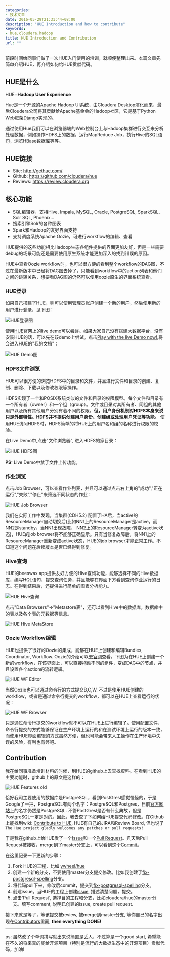 ```yaml
---
categories:
- 技术文章
date: 2016-05-29T21:31:44+08:00
description: "HUE Introduction and how to contribute"
keywords:
- hue,cloudera,hadoop
title: HUE Introduction and Contribution
url: ""
---
```


前段时间给同事们做了一次HUE入门使用的培训，就顺便整理出来。本篇文章先简单介绍HUE，再介绍如何给HUE贡献代码。

## HUE是什么
HUE=**Hadoop User Experience**

Hue是一个开源的Apache Hadoop UI系统，由Cloudera Desktop演化而来，最后Cloudera公司将其贡献给Apache基金会的Hadoop社区，它是基于Python Web框架Django实现的。

通过使用Hue我们可以在浏览器端的Web控制台上与Hadoop集群进行交互来分析处理数据，例如操作HDFS上的数据，运行MapReduce Job，执行Hive的SQL语句，浏览HBase数据库等等。

## HUE链接
- Site: http://gethue.com/
- Github: https://github.com/cloudera/hue
- Reviews: https://review.cloudera.org

## 核心功能
- SQL编辑器，支持Hive, Impala, MySQL, Oracle, PostgreSQL, SparkSQL, Solr SQL, Phoenix...
- 搜索引擎Solr的各种图表
- Spark和Hadoop的友好界面支持
- 支持调度系统Apache Oozie，可进行workflow的编辑、查看

HUE提供的这些功能相比Hadoop生态各组件提供的界面更加友好，但是一些需要debug的场景可能还是需要使用原生系统才能更加深入的找到错误的原因。

HUE中查看Oozie workflow时，也可以很方便的看到整个workflow的DAG图，不过在最新版本中已经将DAG图去掉了，只能看到workflow中的action列表和他们之间的跳转关系，想要看DAG图的仍然可以使用oozie原生的界面系统查看。

### HUE登录
如果自己搭建了HUE，则可以使用管理员账户创建一个新的用户，然后使用新的用户进行登录，见下图：

![HUE登录图](http://o75oehjrs.bkt.clouddn.com/image/blog/HUE%E7%99%BB%E5%BD%95.png?watermark/2/text/YmxvZy55d2hlZWwuY24=/font/5a6L5L2T/fontsize/500/fill/Izk3QjhGMw==/dissolve/100/gravity/SouthEast/dx/10/dy/10)

使用[HUE官网](http://gethue.com/)上的live demo可以尝鲜。如果大家自己没有搭建大数据平台，没有安装HUE的话，可以先在该demo上尝试。点击[Play with the live Demo now!](http://demo.gethue.com/),将会进入HUE的"我的文档"：

![HUE Demo图](http://o75oehjrs.bkt.clouddn.com/image/blog/HUE%20Demo.png?watermark/2/text/YmxvZy55d2hlZWwuY24=/font/5a6L5L2T/fontsize/500/fill/Izk3QjhGMw==/dissolve/100/gravity/SouthEast/dx/10/dy/10)

### HDFS文件浏览
HUE可以很方便的浏览HDFS中的目录和文件，并且进行文件和目录的创建、复制、删除、下载以及修改权限等操作。

HDFS实现了一个和POSIX系统类似的文件和目录的权限模型。每个文件和目录有一个所有者（owner）和一个组（group）。文件或目录对其所有者、同组的其他用户以及所有其他用户分别有着不同的权限。**但，用户身份机制对HDFS本身来说只是外部特性。HDFS并不提供创建用户身份、创建组或处理用户凭证等功能。** 使用HUE访问HDFS时，HDFS简单的将HUE上的用户名和组的名称进行权限的校验。

在Live Demo中,点击"文件浏览器", 进入HDFS的家目录：

![HUE HDFS图](http://o75oehjrs.bkt.clouddn.com/image/blog/HUE%20File%20Browser.png?watermark/2/text/YmxvZy55d2hlZWwuY24=/font/5a6L5L2T/fontsize/500/fill/Izk3QjhGMw==/dissolve/100/gravity/SouthEast/dx/10/dy/10)

**PS:** Live Demo中禁了文件上传功能。

### 作业浏览

点击Job Browser，可以查看作业列表，并且可以通过点击右上角的"成功","正在运行","失败","停止"来筛选不同状态的作业：

![HUE Job Browser](http://o75oehjrs.bkt.clouddn.com/image/blog/HUE%20Job%20Browser.png?watermark/2/text/YmxvZy55d2hlZWwuY24=/font/5a6L5L2T/fontsize/500/fill/Izk3QjhGMw==/dissolve/100/gravity/SouthEast/dx/10/dy/10)

我们在实际工作中发现，当集群(CDH5.2) 配置了HA后，当active的ResourceManager自动切换后(比如NN1上的ResourceManager是active，而NN2是standby，当NN1出现故障， NN2上的ResourceManager转变为active状态)，HUE的job browser将不能够正确显示。只有当修复故障后，将NN1上的ResourceManager重新变成active状态，HUE的job browser才能正常工作。不知道这个问题在后续版本是否已经得到修复。

### Hive查询
HUE的beeswax app提供友好方便的Hive查询功能，能够选择不同的Hive数据库，编写HQL语句，提交查询任务，并且能够在界面下方看到查询作业运行的日志。在得到结果后，还提供进行简单的图表分析能力。

![HUE Hive查询](http://o75oehjrs.bkt.clouddn.com/image/blog/HUE%20Hive.png?watermark/2/text/YmxvZy55d2hlZWwuY24=/font/5a6L5L2T/fontsize/500/fill/Izk3QjhGMw==/dissolve/100/gravity/SouthEast/dx/10/dy/10)

点击"Data Browsers"->"Metastore表"，还可以看到Hive中的数据库，数据库中的表以及各个表的元数据等信息。

![HUE Hive MetaStore](http://o75oehjrs.bkt.clouddn.com/image/blog/HUE%20Hive%20MetaStore.png?watermark/2/text/YmxvZy55d2hlZWwuY24=/font/5a6L5L2T/fontsize/500/fill/Izk3QjhGMw==/dissolve/100/gravity/SouthEast/dx/10/dy/10)

### Oozie Workflow编辑
HUE也提供了很好的Oozie的集成，能够在HUE上创建和编辑Bundles, Coordinator, Workflow. Oozie的介绍可以去[官网](https://oozie.apache.org/)查看。下图为在HUE上创建一个新的workflow，在该界面上，可以直接拖动不同的组件，变成DAG中的节点，并且设置各个action的流转逻辑。

![HUE WF Editor](http://o75oehjrs.bkt.clouddn.com/image/blog/HUE%20Workflow%20Editor.png?watermark/2/text/YmxvZy55d2hlZWwuY24=/font/5a6L5L2T/fontsize/500/fill/Izk3QjhGMw==/dissolve/100/gravity/SouthEast/dx/10/dy/10)

当然Oozie也可以通过命令行的方式提交B,C,W. 不过是使用HUE创建的workflow，或者是通过命令行提交的workflow，都可以在HUE上查看运行的状况：

![HUE WF Browser](http://o75oehjrs.bkt.clouddn.com/image/blog/HUE%20Workflow%20Browser.png?watermark/2/text/YmxvZy55d2hlZWwuY24=/font/5a6L5L2T/fontsize/500/fill/Izk3QjhGMw==/dissolve/100/gravity/SouthEast/dx/10/dy/10)

只是通过命令行提交的workflow就不可以在HUE上进行编辑了。使用配置文件、命令行提交的方式能够保证在生产环境上运行的和在测试环境上运行的版本一致，而使用HUE界面编辑的方式虽然方便，但也可能会带来人工操作在生产环境中失误的风险，有利也有弊吧。


## Contribution
我在给同事准备培训材料的时候，到HUE的github上去查找资料。在看到HUE的主要功能时，github上的原文是这样的：

![HUE Features old](http://o75oehjrs.bkt.clouddn.com/image/blog/HUE%20Features%20old.png?watermark/2/text/YmxvZy55d2hlZWwuY24=/font/5a6L5L2T/fontsize/500/fill/Izk3QjhGMw==/dissolve/100/gravity/SouthEast/dx/10/dy/10)

恰好我司主要使用的数据库是PostgreSQL，看到PostGresl感觉怪怪的，于是Google了一把，PostgreSQL有两个名字：PostgreSQL和Postgres，目前[官方网站](https://www.postgresql.org/)上的名字仍然是PostgreSQL. 不管PostGresl是否有什么典故，但是PostgreSQL一定是对的。因此，我去查了下如何给HUE提交代码修改。在Github上能找到wiki: [Contribute to HUE](https://github.com/cloudera/hue/wiki/Contribute-to-HUE), HUE有自己的JIRA和Review Board, 但也说了`The Hue project gladly welcomes any patches or pull requests!`

于是我在github上给HUE发了一个[Issue](https://github.com/cloudera/hue/issues/371)和一个[Pull Request](https://github.com/cloudera/hue/pull/372)。几天后Pull Request被接收，merge到了master分支上，可以看到这个[Commit](https://github.com/cloudera/hue/commit/61e80b3cd2820c68f2103e8cef34d50734f02c09)。

在这里记录一下更新的步骤：

1. Fork HUE的工程，比如 [ywheel/hue](https://github.com/ywheel/hue)
2. 创建一个新的分支，不要使用master分支提交修改。比如我创建了[fix-postgresql-spelling](https://github.com/ywheel/hue/tree/fix-postgresql-spelling)分支。
3. 将代码pull下来，修改后commit，提交到[fix-postgresql-spelling](https://github.com/ywheel/hue/tree/fix-postgresql-spelling)分支。
4. 创建issue。当HUE的工程上创建[issue](https://github.com/cloudera/hue/issues/371), 描述清楚问题，提交。
5. 点击'Pull Request', 选择目的工程和分支，比如cloudera/hue的master分支。填写comment, 说明已创建的issue, create pull request.

接下来就是等了，等该提交被review, 被merge到master分支, 等你自己的名字出现在[Contributors](https://github.com/cloudera/hue/graphs/contributors)里面, **then everything DONE!**

---

ps: 虽然改了个单词拼写就出来说简直是丢人，不过算是一个good start, 希望能在不久的将来真的能给开源项目（特别是流行的大数据生态中的开源项目）贡献代码，加油!